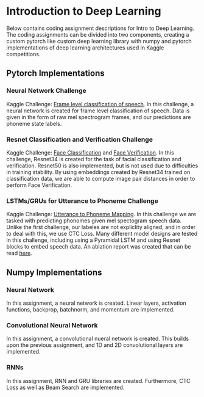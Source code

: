 # Introduction to Deep Learning 

Below contains coding assignment descriptions for Intro to Deep Learning. The coding assignments can be divided into two components, creating a custom pytorch like custom deep learning library with numpy and pytorch implementations of deep learning architectures used in Kaggle competitions.

## Pytorch Implementations 

### Neural Network Challenge
Kaggle Challenge: [Frame level classification of speech](https://www.kaggle.com/competitions/11-785-s20-hw1p2/overview). In this challenge, a neural network is created for frame level classification of speech. Data is given in the form of raw mel spectrogram frames, and our predictions are phoneme state labels.

### Resnet Classification and Verification Challenge
Kaggle Challenge: [Face Classification](https://www.kaggle.com/c/11-785-s20-hw2p2-classification) and [Face Verification](https://www.kaggle.com/c/11-785-s20-hw2p2-verification).  In this challenge, Resnet34 is created for the task of facial classification and verification. Resnet50 is also implemented, but is not used due to difficulties in training stability. By using embeddings created by Resnet34 trained on classification data, we are able to compute image pair distances in order to perform Face Verification. 

### LSTMs/GRUs for Utterance to Phoneme Challenge
Kaggle Challenge: [Utterance to Phoneme Mapping](https://www.kaggle.com/c/11-785-s20-hw3p2). In this challenge we are tasked with predicting phonomes given mel spectogram speech data. Unlike the first challenge, our labeles are not expliclity aligned, and in order to deal with this, we use CTC Loss. Many different model designs are tested in this challenge, including using a Pyramidal LSTM and using Resnet blocks to embed speech data. An ablation report was created that can be read [here](https://github.com/nmagal/Assignments/blob/master/Intro%20to%20Deep%20Learning/pytorch/LSTM/Ablation_Report.pdf).

## Numpy Implementations 

### Neural Network
In this assignment, a neural network is created. Linear layers, activation functions, backprop, batchnorm, and momentum are implemented.

### Convolutional Neural Network
In this assignment, a convolutional nueral network is created. This builds upon the previous assignment, and 1D and 2D convolutional layers are implemented.

### RNNs

In this assignment, RNN and GRU libraries are created. Furthermore, CTC Loss as well as Beam Search are implemented. 
